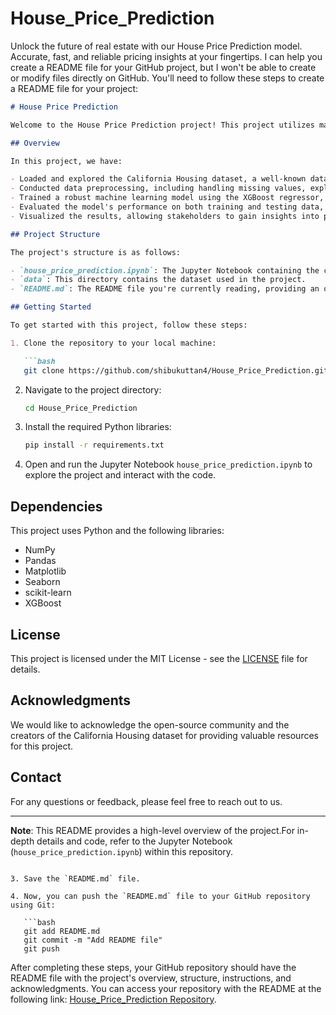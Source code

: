 # House_Price_Prediction
Unlock the future of real estate with our House Price Prediction model. Accurate, fast, and reliable pricing insights at your fingertips.
I can help you create a README file for your GitHub project, but I won't be able to create or modify files directly on GitHub. You'll need to follow these steps to create a README file for your project:

```markdown
# House Price Prediction

Welcome to the House Price Prediction project! This project utilizes machine learning techniques to predict property prices, providing valuable insights for buyers, sellers, and investors in the real estate market.

## Overview

In this project, we have:

- Loaded and explored the California Housing dataset, a well-known dataset containing various property features and their corresponding prices.
- Conducted data preprocessing, including handling missing values, exploring statistical measures, and understanding feature correlations.
- Trained a robust machine learning model using the XGBoost regressor, known for its performance in regression tasks.
- Evaluated the model's performance on both training and testing data, using metrics such as R-squared error and Mean Absolute Error.
- Visualized the results, allowing stakeholders to gain insights into predicted property prices.

## Project Structure

The project's structure is as follows:

- `house_price_prediction.ipynb`: The Jupyter Notebook containing the code for data loading, preprocessing, model training, evaluation, and visualization.
- `data`: This directory contains the dataset used in the project.
- `README.md`: The README file you're currently reading, providing an overview of the project.

## Getting Started

To get started with this project, follow these steps:

1. Clone the repository to your local machine:

   ```bash
   git clone https://github.com/shibukuttan4/House_Price_Prediction.git
   ```

2. Navigate to the project directory:

   ```bash
   cd House_Price_Prediction
   ```

3. Install the required Python libraries:

   ```bash
   pip install -r requirements.txt
   ```

4. Open and run the Jupyter Notebook `house_price_prediction.ipynb` to explore the project and interact with the code.

## Dependencies

This project uses Python and the following libraries:

- NumPy
- Pandas
- Matplotlib
- Seaborn
- scikit-learn
- XGBoost

## License

This project is licensed under the MIT License - see the [LICENSE](LICENSE) file for details.

## Acknowledgments

We would like to acknowledge the open-source community and the creators of the California Housing dataset for providing valuable resources for this project.

## Contact

For any questions or feedback, please feel free to reach out to us.

---

**Note**: This README provides a high-level overview of the project.For in-depth details and code, refer to the Jupyter Notebook (`house_price_prediction.ipynb`) within this repository.
```

3. Save the `README.md` file.

4. Now, you can push the `README.md` file to your GitHub repository using Git:

   ```bash
   git add README.md
   git commit -m "Add README file"
   git push
   ```

After completing these steps, your GitHub repository should have the README file with the project's overview, structure, instructions, and acknowledgments. You can access your repository with the README at the following link: [House_Price_Prediction Repository](https://github.com/shibukuttan4/House_Price_Prediction).
